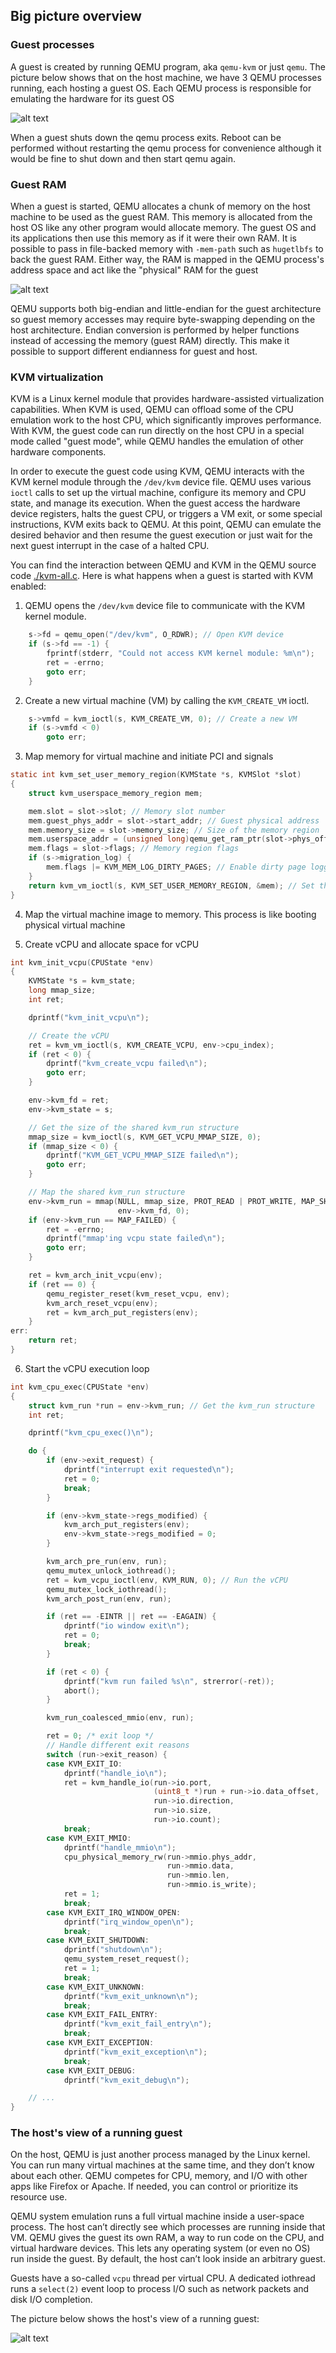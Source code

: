 ## Big picture overview

### Guest processes

A guest is created by running QEMU program, aka `qemu-kvm` or just `qemu`. The picture below shows that on the host machine, we have 3 QEMU processes running, each hosting a guest OS. Each QEMU process is responsible for emulating the hardware for its guest OS

![alt text](image-3.png)

When a guest shuts down the qemu process exits. Reboot can be performed without restarting the qemu process for convenience although it would be fine to shut down and then start qemu again.

### Guest RAM

When a guest is started, QEMU allocates a chunk of memory on the host machine to be used as the guest RAM. This memory is allocated from the host OS like any other program would allocate memory. The guest OS and its applications then use this memory as if it were their own RAM. It is possible to pass in file-backed memory with `-mem-path` such as `hugetlbfs` to back the guest RAM. Either way, the RAM is mapped in the QEMU process's address space and act like the "physical" RAM for the guest

![alt text](image-4.png)

QEMU supports both big-endian and little-endian for the guest architecture so guest memory accesses may require byte-swapping depending on the host architecture. Endian conversion is performed by helper functions instead of accessing the memory (guest RAM) directly. This make it possible to support different endianness for guest and host.

### KVM virtualization

KVM is a Linux kernel module that provides hardware-assisted virtualization capabilities. When KVM is used, QEMU can offload some of the CPU emulation work to the host CPU, which significantly improves performance. With KVM, the guest code can run directly on the host CPU in a special mode called "guest mode", while QEMU handles the emulation of other hardware components.

In order to execute the guest code using KVM, QEMU interacts with the KVM kernel module through the `/dev/kvm` device file. QEMU uses various `ioctl` calls to set up the virtual machine, configure its memory and CPU state, and manage its execution. When the guest access the hardware device registers, halts the guest CPU, or triggers a VM exit, or some special instructions, KVM exits back to QEMU. At this point, QEMU can emulate the desired behavior and then resume the guest execution or just wait for the next guest interrupt in the case of a halted CPU.

You can find the interaction between QEMU and KVM in the QEMU source code [./kvm-all.c](https://elixir.bootlin.com/qemu/v0.12.0-rc1/source/kvm-all.c). Here is what happens when a guest is started with KVM enabled:

1. QEMU opens the `/dev/kvm` device file to communicate with the KVM kernel module.

```c
    s->fd = qemu_open("/dev/kvm", O_RDWR); // Open KVM device
    if (s->fd == -1) {
        fprintf(stderr, "Could not access KVM kernel module: %m\n");
        ret = -errno;
        goto err;
    }
```

2. Create a new virtual machine (VM) by calling the `KVM_CREATE_VM` ioctl.

```c
    s->vmfd = kvm_ioctl(s, KVM_CREATE_VM, 0); // Create a new VM
    if (s->vmfd < 0)
        goto err;
```

3. Map memory for virtual machine and initiate PCI and signals

```c
static int kvm_set_user_memory_region(KVMState *s, KVMSlot *slot)
{
    struct kvm_userspace_memory_region mem;

    mem.slot = slot->slot; // Memory slot number
    mem.guest_phys_addr = slot->start_addr; // Guest physical address
    mem.memory_size = slot->memory_size; // Size of the memory region
    mem.userspace_addr = (unsigned long)qemu_get_ram_ptr(slot->phys_offset); // Host virtual address
    mem.flags = slot->flags; // Memory region flags
    if (s->migration_log) {
        mem.flags |= KVM_MEM_LOG_DIRTY_PAGES; // Enable dirty page logging if migration log is enabled
    }
    return kvm_vm_ioctl(s, KVM_SET_USER_MEMORY_REGION, &mem); // Set the user memory region in KVM
}
```

4. Map the virtual machine image to memory. This process is like booting physical virtual machine

5. Create vCPU and allocate space for vCPU

```c
int kvm_init_vcpu(CPUState *env)
{
    KVMState *s = kvm_state;
    long mmap_size;
    int ret;

    dprintf("kvm_init_vcpu\n");

    // Create the vCPU
    ret = kvm_vm_ioctl(s, KVM_CREATE_VCPU, env->cpu_index);
    if (ret < 0) {
        dprintf("kvm_create_vcpu failed\n");
        goto err;
    }

    env->kvm_fd = ret;
    env->kvm_state = s;

    // Get the size of the shared kvm_run structure
    mmap_size = kvm_ioctl(s, KVM_GET_VCPU_MMAP_SIZE, 0);
    if (mmap_size < 0) {
        dprintf("KVM_GET_VCPU_MMAP_SIZE failed\n");
        goto err;
    }

    // Map the shared kvm_run structure
    env->kvm_run = mmap(NULL, mmap_size, PROT_READ | PROT_WRITE, MAP_SHARED,
                        env->kvm_fd, 0);
    if (env->kvm_run == MAP_FAILED) {
        ret = -errno;
        dprintf("mmap'ing vcpu state failed\n");
        goto err;
    }

    ret = kvm_arch_init_vcpu(env);
    if (ret == 0) {
        qemu_register_reset(kvm_reset_vcpu, env);
        kvm_arch_reset_vcpu(env);
        ret = kvm_arch_put_registers(env);
    }
err:
    return ret;
}
```

6. Start the vCPU execution loop

```c
int kvm_cpu_exec(CPUState *env)
{
    struct kvm_run *run = env->kvm_run; // Get the kvm_run structure
    int ret;

    dprintf("kvm_cpu_exec()\n");

    do {
        if (env->exit_request) {
            dprintf("interrupt exit requested\n");
            ret = 0;
            break;
        }

        if (env->kvm_state->regs_modified) {
            kvm_arch_put_registers(env);
            env->kvm_state->regs_modified = 0;
        }

        kvm_arch_pre_run(env, run);
        qemu_mutex_unlock_iothread();
        ret = kvm_vcpu_ioctl(env, KVM_RUN, 0); // Run the vCPU
        qemu_mutex_lock_iothread();
        kvm_arch_post_run(env, run);

        if (ret == -EINTR || ret == -EAGAIN) {
            dprintf("io window exit\n");
            ret = 0;
            break;
        }

        if (ret < 0) {
            dprintf("kvm run failed %s\n", strerror(-ret));
            abort();
        }

        kvm_run_coalesced_mmio(env, run);

        ret = 0; /* exit loop */
        // Handle different exit reasons
        switch (run->exit_reason) {
        case KVM_EXIT_IO:
            dprintf("handle_io\n");
            ret = kvm_handle_io(run->io.port,
                                (uint8_t *)run + run->io.data_offset,
                                run->io.direction,
                                run->io.size,
                                run->io.count);
            break;
        case KVM_EXIT_MMIO:
            dprintf("handle_mmio\n");
            cpu_physical_memory_rw(run->mmio.phys_addr,
                                   run->mmio.data,
                                   run->mmio.len,
                                   run->mmio.is_write);
            ret = 1;
            break;
        case KVM_EXIT_IRQ_WINDOW_OPEN:
            dprintf("irq_window_open\n");
            break;
        case KVM_EXIT_SHUTDOWN:
            dprintf("shutdown\n");
            qemu_system_reset_request();
            ret = 1;
            break;
        case KVM_EXIT_UNKNOWN:
            dprintf("kvm_exit_unknown\n");
            break;
        case KVM_EXIT_FAIL_ENTRY:
            dprintf("kvm_exit_fail_entry\n");
            break;
        case KVM_EXIT_EXCEPTION:
            dprintf("kvm_exit_exception\n");
            break;
        case KVM_EXIT_DEBUG:
            dprintf("kvm_exit_debug\n");

    // ...
}
```

### The host's view of a running guest

On the host, QEMU is just another process managed by the Linux kernel. You can run many virtual machines at the same time, and they don’t know about each other. QEMU competes for CPU, memory, and I/O with other apps like Firefox or Apache. If needed, you can control or prioritize its resource use.

QEMU system emulation runs a full virtual machine inside a user-space process. The host can’t directly see which processes are running inside that VM. QEMU gives the guest its own RAM, a way to run code on the CPU, and virtual hardware devices. This lets any operating system (or even no OS) run inside the guest. By default, the host can’t look inside an arbitrary guest.

Guests have a so-called `vcpu` thread per virtual CPU. A dedicated iothread runs a `select(2)` event loop to process I/O such as network packets and disk I/O completion.

The picture below shows the host's view of a running guest:

![alt text](image-5.png)
